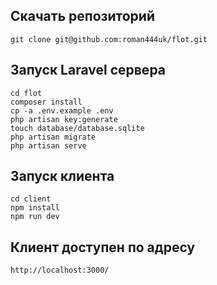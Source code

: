 Скачать репозиторий
------------

```
git clone git@github.com:roman444uk/flot.git
```

Запуск Laravel сервера
------------

```
cd flot
composer install
cp -a .env.example .env
php artisan key:generate
touch database/database.sqlite
php artisan migrate
php artisan serve
```

Запуск клиента
------------

```
cd client
npm install
npm run dev
```

Клиент доступен по адресу
------------
```
http://localhost:3000/
```